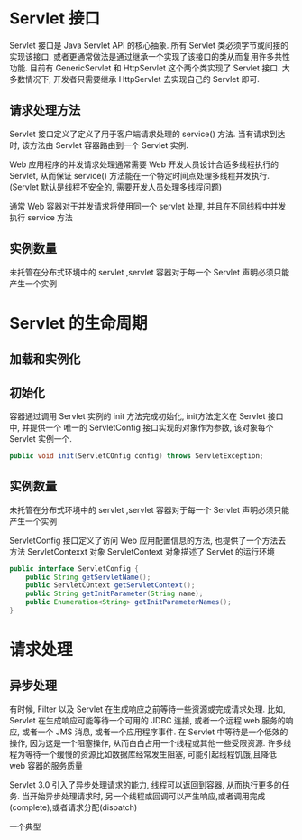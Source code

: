 # Servlet 接口
Servlet 接口是 Java Servlet API 的核心抽象. 所有 Servlet 类必须字节或间接的实现该接口,
或者更通常做法是通过继承一个实现了该接口的类从而复用许多共性功能.
目前有 GenericServlet 和 HttpServlet 这个两个类实现了 Servlet 接口.
大多数情况下, 开发者只需要继承 HttpServlet 去实现自己的 Servlet 即可.

## 请求处理方法
Servlet 接口定义了定义了用于客户端请求处理的 service() 方法.
当有请求到达时, 该方法由 Servlet 容器路由到一个 Servlet 实例.

Web 应用程序的并发请求处理通常需要 Web 开发人员设计合适多线程执行的 Servlet, 从而保证
service() 方法能在一个特定时间点处理多线程并发执行.
(Servlet 默认是线程不安全的, 需要开发人员处理多线程问题)

通常 Web 容器对于并发请求将使用同一个 servlet 处理, 并且在不同线程中并发执行 service 方法

## 实例数量
未托管在分布式环境中的 servlet ,servlet 容器对于每一个 Servlet 声明必须只能产生一个实例


# Servlet 的生命周期
## 加载和实例化

## 初始化
容器通过调用 Servlet 实例的 init 方法完成初始化, init方法定义在 Servlet 接口中, 并提供一个
唯一的 ServletConfig 接口实现的对象作为参数, 该对象每个 Servlet 实例一个.
```java
public void init(ServletCOnfig config) throws ServletException;
```

## 实例数量
未托管在分布式环境中的 servlet ,servlet 容器对于每一个 Servlet 声明必须只能产生一个实例


ServletConfig 接口定义了访问 Web 应用配置信息的方法, 
也提供了一个方法去方法 ServletContexxt 对象 ServletContext 对象描述了 Servlet 的运行环境
```java
public interface ServletConfig {
    public String getServletName();
    public ServletCOntext getServletContext();
    public String getInitParameter(String name);
    public Enumeration<String> getInitParameterNames();
}
```

# 请求处理

## 异步处理
有时候, Filter 以及 Servlet 在生成响应之前等待一些资源或完成请求处理.
比如, Servlet 在生成响应可能等待一个可用的 JDBC 连接, 或者一个远程 web 服务的响应,
或者一个 JMS 消息, 或者一个应用程序事件. 在 Servlet 中等待是一个低效的操作, 
因为这是一个阻塞操作, 从而白白占用一个线程或其他一些受限资源.
许多线程为等待一个缓慢的资源比如数据库经常发生阻塞, 可能引起线程饥饿,且降低 web 容器的服务质量

Servlet 3.0 引入了异步处理请求的能力, 线程可以返回到容器, 从而执行更多的任务.
当开始异步处理请求时, 另一个线程或回调可以产生响应,或者调用完成(complete),或者请求分配(dispatch)

一个典型
